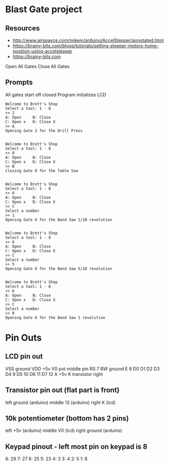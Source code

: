 # Blast Gate project

## Resources

* http://www.airspayce.com/mikem/arduino/AccelStepper/annotated.html
* https://brainy-bits.com/blogs/tutorials/setting-stepper-motors-home-position-using-accelstepper
* https://brainy-bits.com


Open All Gates
Close All Gates


## Prompts

All gates start off closed
Program initializes
LCD


	Welcome to Brett's Shop
	Select a tool: 1 - 8
	>> 2
	A: Open     B: Close
	C: Open x   D: Close X
	>> A
	Opening Gate 2 for the Drill Press


	Welcome to Brett's Shop
	Select a tool: 1 - 8
	>> 8
	A: Open		B: Close
	C: Open x	D: Close X
	>> B
	Closing Gate 8 for the Table Saw


	Welcome to Brett's Shop
	Select a tool: 1 - 8
	>> 6
	A: Open		B: Close
	C: Open x	D: Close X
	>> C
	Select a number
	>> 1
	Opening Gate 6 for the Band Saw 1/10 revolution


	Welcome to Brett's Shop
	Select a tool: 1 - 8
	>> 6
	A: Open		B: Close
	C: Open x	D: Close X
	>> C
	Select a number
	>> 5
	Opening Gate 6 for the Band Saw 5/10 revolution


	Welcome to Brett's Shop
	Select a tool: 1 - 8
	>> 6
	A: Open		B: Close
	C: Open x	D: Close X
	>> C
	Select a number
	>> 0
	Opening Gate 6 for the Band Saw 1 revolution





# Pin Outs

## LCD pin out
VSS	ground
VDD	+5v
V0	pot middle pin
RS	7
RW	ground
E	8
D0
D1
D2
D3
D4	9
D5	10
D6	11
D7	12
A	+5v
K	transistor right

## Transistor pin out (flat part is front)
left		ground (arduino)
middle	13 (arduino)
right	K (lcd)

## 10k potentiometer (bottom has 2 pins)
left		+5v (arduino)
middle	V0 (lcd)
right	ground (arduino)

## Keypad pinout - left most pin on keypad is 8
8: 29
7: 27
6: 25
5: 23
4: 3
3: 4
2: 5
1: 6